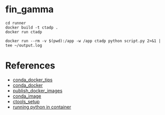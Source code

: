 # fin_gamma


```shell
cd runner
docker build -t ctadp .
docker run ctadp

docker run --rm -v $(pwd):/app -w /app ctadp python script.py 2>&1 | tee ~/output.log
```

# References
- [conda_docker_tips](https://jcristharif.com/conda-docker-tips.html)
- [conda_docker](https://uwekorn.com/2021/03/01/deploying-conda-environments-in-docker-how-to-do-it-right.html)
- [publish_docker_images](https://docs.github.com/en/actions/tutorials/publish-packages/publish-docker-images)
- [conda_image](https://pythonspeed.com/articles/activate-conda-dockerfile/)
- [ctools_setup](http://cta.irap.omp.eu/ctools/admin/install_conda.html)
- [running python in container](https://www.timsanteford.com/posts/running-a-python-script-in-docker/)


